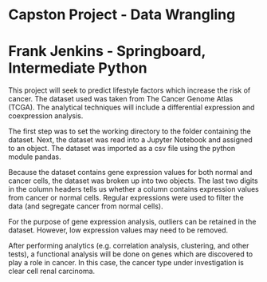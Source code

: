 # Capston Project - Data Wrangling
# Frank Jenkins - Springboard, Intermediate Python

This project will seek to predict lifestyle factors which increase the risk of cancer. The dataset used was taken from The Cancer 
Genome Atlas (TCGA). The analytical techniques will include a differential expression and coexpression analysis.

The first step was to set the working directory to the folder containing the dataset. Next, the dataset was read into a Jupyter 
Notebook and assigned to an object. The dataset was imported as a csv file using the python module pandas. 

Because the dataset contains gene expression values for both normal and cancer cells, the dataset was broken up into two objects. 
The last two digits in the column headers tells us whether a column contains expression values from cancer or normal cells.
Regular expressions were used to filter the data (and segregate cancer from normal cells).

For the purpose of gene expression analysis, outliers can be retained in the dataset. However, low expression values may
need to be removed. 

After performing analytics (e.g. correlation analysis, clustering, and other tests), a functional analysis will be done on genes 
which are discovered to play a role in cancer. In this case, the cancer type under investigation is clear cell renal carcinoma. 
